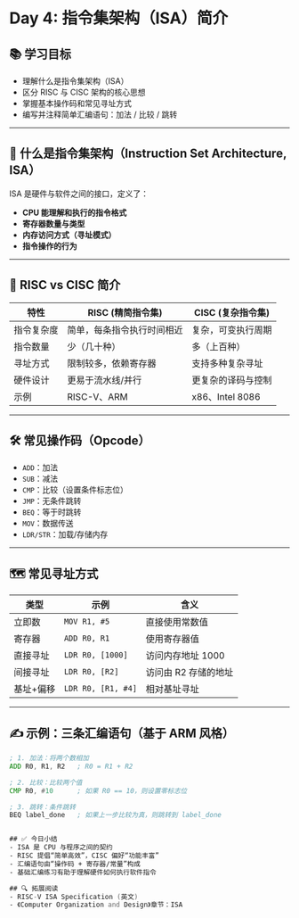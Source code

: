 # Day 4: 指令集架构（ISA）简介  
## 📚 学习目标

- 理解什么是指令集架构（ISA）
- 区分 RISC 与 CISC 架构的核心思想
- 掌握基本操作码和常见寻址方式
- 编写并注释简单汇编语句：加法 / 比较 / 跳转

---

## 🧠 什么是指令集架构（Instruction Set Architecture, ISA）

ISA 是硬件与软件之间的接口，定义了：

- **CPU 能理解和执行的指令格式**
- **寄存器数量与类型**
- **内存访问方式（寻址模式）**
- **指令操作的行为**

---

## 🔄 RISC vs CISC 简介

| 特性 | RISC (精简指令集) | CISC (复杂指令集) |
|------|-------------------|-------------------|
| 指令复杂度 | 简单，每条指令执行时间相近 | 复杂，可变执行周期 |
| 指令数量 | 少（几十种） | 多（上百种） |
| 寻址方式 | 限制较多，依赖寄存器 | 支持多种复杂寻址 |
| 硬件设计 | 更易于流水线/并行 | 更复杂的译码与控制 |
| 示例 | RISC-V、ARM | x86、Intel 8086 |

---

## 🛠️ 常见操作码（Opcode）

- `ADD`：加法  
- `SUB`：减法  
- `CMP`：比较（设置条件标志位）  
- `JMP`：无条件跳转  
- `BEQ`：等于时跳转  
- `MOV`：数据传送  
- `LDR/STR`：加载/存储内存

---

## 🗺️ 常见寻址方式

| 类型 | 示例 | 含义 |
|------|------|------|
| 立即数 | `MOV R1, #5` | 直接使用常数值 |
| 寄存器 | `ADD R0, R1` | 使用寄存器值 |
| 直接寻址 | `LDR R0, [1000]` | 访问内存地址 1000 |
| 间接寻址 | `LDR R0, [R2]` | 访问由 R2 存储的地址 |
| 基址+偏移 | `LDR R0, [R1, #4]` | 相对基址寻址 |

---

## ✍️ 示例：三条汇编语句（基于 ARM 风格）

```asm
; 1. 加法：将两个数相加
ADD R0, R1, R2   ; R0 = R1 + R2

; 2. 比较：比较两个值
CMP R0, #10      ; 如果 R0 == 10，则设置零标志位

; 3. 跳转：条件跳转
BEQ label_done   ; 如果上一步比较为真，则跳转到 label_done


## ✅ 今日小结
- ISA 是 CPU 与程序之间的契约
- RISC 提倡“简单高效”，CISC 偏好“功能丰富”
- 汇编语句由“操作码 + 寄存器/常量”构成
- 基础汇编练习有助于理解硬件如何执行软件指令

## 🔍 拓展阅读
- RISC-V ISA Specification (英文)
- 《Computer Organization and Design》章节：ISA